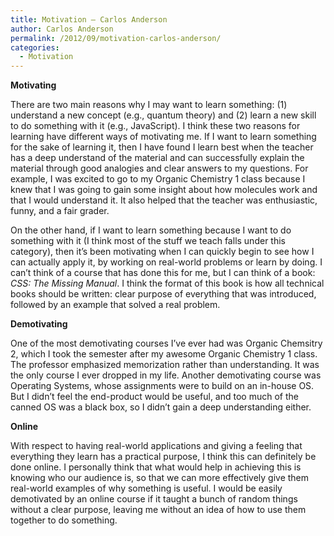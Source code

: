 ```yaml
---
title: Motivation – Carlos Anderson
author: Carlos Anderson
permalink: /2012/09/motivation-carlos-anderson/
categories:
  - Motivation
---
```

**Motivating**

There are two main reasons why I may want to learn something: (1) understand a new concept (e.g., quantum theory) and (2) learn a new skill to do something with it (e.g., JavaScript). I think these two reasons for learning have different ways of motivating me. If I want to learn something for the sake of learning it, then I have found I learn best when the teacher has a deep understand of the material and can successfully explain the material through good analogies and clear answers to my questions. For example, I was excited to go to my Organic Chemistry 1 class because I knew that I was going to gain some insight about how molecules work and that I would understand it. It also helped that the teacher was enthusiastic, funny, and a fair grader.

On the other hand, if I want to learn something because I want to do something with it (I think most of the stuff we teach falls under this category), then it&#8217;s been motivating when I can quickly begin to see how I can actually apply it, by working on real-world problems or learn by doing. I can&#8217;t think of a course that has done this for me, but I can think of a book: *CSS: The Missing Manual*. I think the format of this book is how all technical books should be written: clear purpose of everything that was introduced, followed by an example that solved a real problem.

**Demotivating**

One of the most demotivating courses I&#8217;ve ever had was Organic Chemsitry 2, which I took the semester after my awesome Organic Chemistry 1 class. The professor emphasized memorization rather than understanding. It was the only course I ever dropped in my life. Another demotivating course was Operating Systems, whose assignments were to build on an in-house OS. But I didn&#8217;t feel the end-product would be useful, and too much of the canned OS was a black box, so I didn&#8217;t gain a deep understanding either.

**Online**

With respect to having real-world applications and giving a feeling that everything they learn has a practical purpose, I think this can definitely be done online. I personally think that what would help in achieving this is knowing who our audience is, so that we can more effectively give them real-world examples of why something is useful. I would be easily demotivated by an online course if it taught a bunch of random things without a clear purpose, leaving me without an idea of how to use them together to do something.
